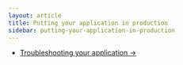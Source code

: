 ```yaml
---
layout: article
title: Putting your application in production
sidebar: putting-your-application-in-production
---
```


<nav>
  <ul class="pager">
    <li class="next"><a href="/troubleshooting-your-application">Troubleshooting your application <span aria-hidden="true">&rarr;</span></a></li>
  </ul>
</nav>
